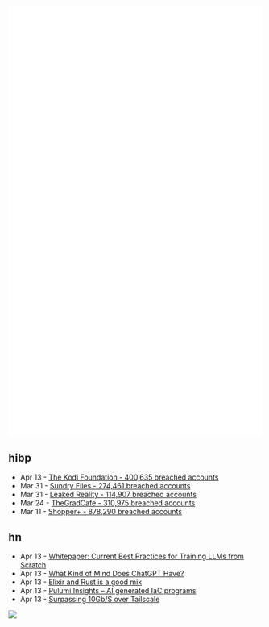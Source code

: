 ![Metrics](https://raw.githubusercontent.com/phixion/phixion/master/metrics.svg)

## hibp

<!--
for https://github.com/phixion/phixion/blob/main/.github/workflows/feeds.yml
-->
<!--START_SECTION:haveibeenpwnd-->
- Apr 13 - [The Kodi Foundation - 400,635 breached accounts](https://haveibeenpwned.com/PwnedWebsites#KodiFoundation)
- Mar 31 - [Sundry Files - 274,461 breached accounts](https://haveibeenpwned.com/PwnedWebsites#SundryFiles)
- Mar 31 - [Leaked Reality - 114,907 breached accounts](https://haveibeenpwned.com/PwnedWebsites#LeakedReality)
- Mar 24 - [TheGradCafe - 310,975 breached accounts](https://haveibeenpwned.com/PwnedWebsites#TheGradCafe)
- Mar 11 - [Shopper+ - 878,290 breached accounts](https://haveibeenpwned.com/PwnedWebsites#ShopperPlus)
<!--END_SECTION:haveibeenpwnd-->

## hn

<!--
for https://github.com/phixion/phixion/blob/main/.github/workflows/feeds.yml
-->
<!--START_SECTION:hn-->
- Apr 13 - [Whitepaper: Current Best Practices for Training LLMs from Scratch](http://wandb.me/LLMwhitepaper)
- Apr 13 - [What Kind of Mind Does ChatGPT Have?](https://www.newyorker.com/science/annals-of-artificial-intelligence/what-kind-of-mind-does-chatgpt-have)
- Apr 13 - [Elixir and Rust is a good mix](https://fly.io/phoenix-files/elixir-and-rust-is-a-good-mix/)
- Apr 13 - [Pulumi Insights – AI generated IaC programs](https://www.pulumi.com/blog/pulumi-insights/)
- Apr 13 - [Surpassing 10Gb&#x2F;S over Tailscale](https://tailscale.com/blog/more-throughput/)
<!--END_SECTION:hn-->

<!--
for https://yhype.me
-->
![](https://hit.yhype.me/github/profile?user_id=13013670)
